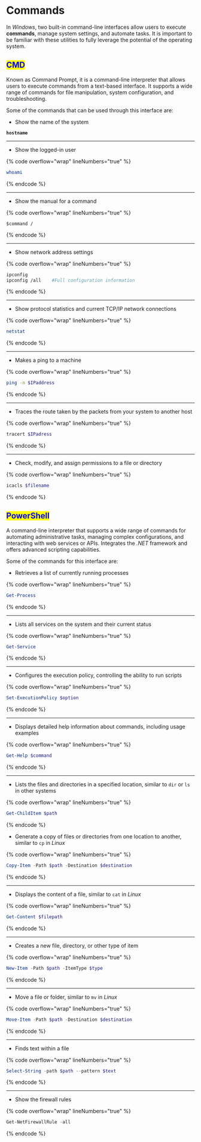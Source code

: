 # Commands

In _Windows_, two built-in command-line interfaces allow users to execute **commands**, manage system settings, and automate tasks. It is important to be familiar with these utilities to fully leverage the potential of the operating system.

## <mark style="color:blue;">CMD</mark>

Known as Command Prompt, it is a command-line interpreter that allows users to execute commands from a text-based interface. It supports a wide range of commands for file manipulation, system configuration, and troubleshooting.&#x20;

Some of the commands that can be used through this interface are:

* Show the name of the system

<pre class="language-sh" data-overflow="wrap" data-line-numbers><code class="lang-sh"><strong>hostname
</strong></code></pre>

***

* Show the logged-in user

{% code overflow="wrap" lineNumbers="true" %}
```sh
whoami
```
{% endcode %}

***

* &#x20;Show the manual for a command

{% code overflow="wrap" lineNumbers="true" %}
```shell
$command /
```
{% endcode %}

***

* Show network address settings

{% code overflow="wrap" lineNumbers="true" %}
```bash
ipconfig
ipconfig /all    #Full configuration information
```
{% endcode %}

***

* Show protocol statistics and current TCP/IP network connections

{% code overflow="wrap" lineNumbers="true" %}
```sh
netstat
```
{% endcode %}

***

* Makes a ping to a machine

{% code overflow="wrap" lineNumbers="true" %}
```sh
ping -n $IPaddress
```
{% endcode %}

***

* Traces the route taken by the packets from your system to another host

{% code overflow="wrap" lineNumbers="true" %}
```bash
tracert $IPadress
```
{% endcode %}

***

* Check, modify, and assign permissions to a file or directory

{% code overflow="wrap" lineNumbers="true" %}
```bash
icacls $filename
```
{% endcode %}

## <mark style="color:blue;">PowerShell</mark>

A command-line interpreter that supports a wide range of commands for automating administrative tasks, managing complex configurations, and interacting with web services or APIs. Integrates the _.NET_ framework and offers advanced scripting capabilities.&#x20;

Some of the commands for this interface are:

* Retrieves a list of currently running processes

{% code overflow="wrap" lineNumbers="true" %}
```powershell
Get-Process
```
{% endcode %}

***

* Lists all services on the system and their current status

{% code overflow="wrap" lineNumbers="true" %}
```powershell
Get-Service
```
{% endcode %}

***

* Configures the execution policy, controlling the ability to run scripts

{% code overflow="wrap" lineNumbers="true" %}
```powershell
Set-ExecutionPolicy $option
```
{% endcode %}

***

* Displays detailed help information about commands, including usage examples

{% code overflow="wrap" lineNumbers="true" %}
```powershell
Get-Help $command
```
{% endcode %}

***

* Lists the files and directories in a specified location, similar to `dir` or `ls` in other systems

{% code overflow="wrap" lineNumbers="true" %}
```powershell
Get-ChildItem $path
```
{% endcode %}

* Generate a copy of files or directories from one location to another, similar to `cp` in _Linux_

{% code overflow="wrap" lineNumbers="true" %}
```powershell
Copy-Item -Path $path -Destination $destination
```
{% endcode %}

***

* Displays the content of a file, similar to `cat` in _Linux_

{% code overflow="wrap" lineNumbers="true" %}
```powershell
Get-Content $filepath
```
{% endcode %}

***

* Creates a new file, directory, or other type of item

{% code overflow="wrap" lineNumbers="true" %}
```powershell
New-Item -Path $path -ItemType $type
```
{% endcode %}

***

* Move a file or folder, similar to `mv` in _Linux_

{% code overflow="wrap" lineNumbers="true" %}
```powershell
Move-Item -Path $path -Destination $destination
```
{% endcode %}

***

* Finds text within a file

{% code overflow="wrap" lineNumbers="true" %}
```powershell
Select-String -path $path --pattern $text
```
{% endcode %}

***

* Show the firewall rules

{% code overflow="wrap" lineNumbers="true" %}
```powershell
Get-NetFirewallRule -all
```
{% endcode %}
